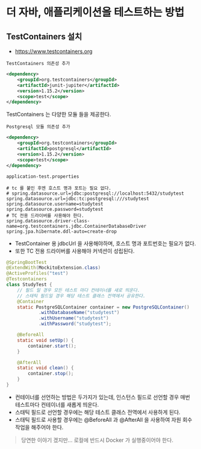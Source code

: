 # 더 자바, 애플리케이션을 테스트하는 방법

## TestContainers 설치
- https://www.testcontainers.org

`TestContainers 의존성 추가`

```xml
<dependency>
    <groupId>org.testcontainers</groupId>
    <artifactId>junit-jupiter</artifactId>
    <version>1.15.2</version>
    <scope>test</scope>
</dependency>
```

TestContainers 는 다양한 모듈 들을 제공한다.

`Postgresql 모듈 의존성 추가`

```xml
<dependency>
    <groupId>org.testcontainers</groupId>
    <artifactId>postgresql</artifactId>
    <version>1.15.2</version>
    <scope>test</scope>
</dependency>
```

`application-test.properties`

```properties
# tc 를 붙인 후엔 호스트 명과 포트는 필요 없다.
# spring.datasource.url=jdbc:postgresql://localhost:5432/studytest
spring.datasource.url=jdbc:tc:postgresql:///studytest
spring.datasource.username=studytest
spring.datasource.password=studytest
# TC 전용 드라이버를 사용해야 한다.
spring.datasource.driver-class-name=org.testcontainers.jdbc.ContainerDatabaseDriver
spring.jpa.hibernate.ddl-auto=create-drop
```
- TestContainer 용 jdbcUrl 을 사용해야하며, 호스트 명과 포트번호는 필요가 없다.
- 또한 TC 전용 드라이버를 사용해야 커넥션이 성립된다.

```java
@SpringBootTest
@ExtendWith(MockitoExtension.class)
@ActiveProfiles("test")
@Testcontainers
class StudyTest {
	// 필드 일 경우 모든 테스트 마다 컨테이너를 새로 띄운다.
	// 스태틱 필드일 경우 해당 테스트 클래스 전역에서 공유한다.
	@Container
	static PostgreSQLContainer container = new PostgreSQLContainer()
			.withDatabaseName("studytest")
			.withUsername("studytest")
			.withPassword("studytest");

	@BeforeAll
	static void setUp() {
		container.start();
	}

	@AfterAll
	static void clean() {
		container.stop();
	}
}
```
- 컨테이너를 선언하는 방법은 두가지가 있는데, 인스턴스 필드로 선언할 경우 매번 테스트마다 컨테이너를 새롭게 띄운다.
- 스태틱 필드로 선언할 경우에는 해당 테스트 클래스 전역에서 사용하게 된다.
- 스태틱 필드로 사용할 경우에는 @BeforeAll 과 @AfterAll 을 사용하여 자원 회수작업을 해주어야 한다.

> 당연한 이야기 겠지만... 로컬에 반드시 Docker 가 실행중이어야 한다.
    
